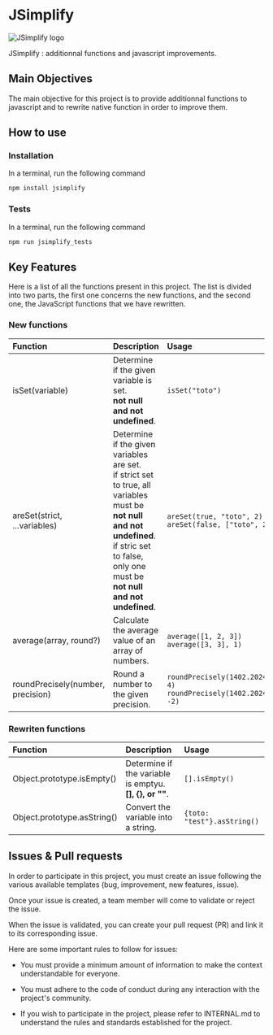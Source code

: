 # JSimplify

![JSimplify logo](https://github.com/JSimplify/JSimplify/assets/96381087/024094d1-3896-417d-a819-558a7c270dca)

JSimplify : additionnal functions and javascript improvements.


## Main Objectives

The main objective for this project is to provide additionnal functions to javascript and to rewrite native function in order to improve them.


## How to use

### Installation

In a terminal, run the following command
```Bash
npm install jsimplify
```

### Tests

In a terminal, run the following command
```Bash
npm run jsimplify_tests
```


## Key Features

Here is a list of all the functions present in this project. The list is divided into two parts, the first one concerns the new functions, and the second one, the JavaScript functions that we have rewritten.

### New functions

| Function | Description | Usage |
|:---------|:------------|:------|
| isSet(variable) | Determine if the given variable is set.<br>**not null and not undefined**. | `isSet("toto")` |
| areSet(strict, ...variables) | Determine if the given variables are set.<br>if strict set to true, all variables must be **not null and not undefined**.<br>if stric set to false, only one must be **not null and not undefined**. | `areSet(true, "toto", 2)`<br>`areSet(false, ["toto", 2])` |
| average(array, round?) | Calculate the average value of an array of numbers. | `average([1, 2, 3])`<br>`average([3, 3], 1)` |
| roundPrecisely(number, precision) | Round a number to the given precision. | `roundPrecisely(1402.20241607, 4)`<br>`roundPrecisely(1402.20241607, -2)` |

### Rewriten functions

| Function | Description | Usage |
|:---------|:------------|:------|
| Object.prototype.isEmpty() | Determine if the variable is emptyu.<br>**[], {}, or ""**. | `[].isEmpty()` |
| Object.prototype.asString() | Convert the variable into a string. | `{toto: "test"}.asString()` |


## Issues & Pull requests

In order to participate in this project, you must create an issue following the various available templates (bug, improvement, new features, issue).

Once your issue is created, a team member will come to validate or reject the issue.

When the issue is validated, you can create your pull request (PR) and link it to its corresponding issue.

Here are some important rules to follow for issues:

- You must provide a minimum amount of information to make the context understandable for everyone.

- You must adhere to the code of conduct during any interaction with the project's community.

- If you wish to participate in the project, please refer to INTERNAL.md to understand the rules and standards established for the project.
